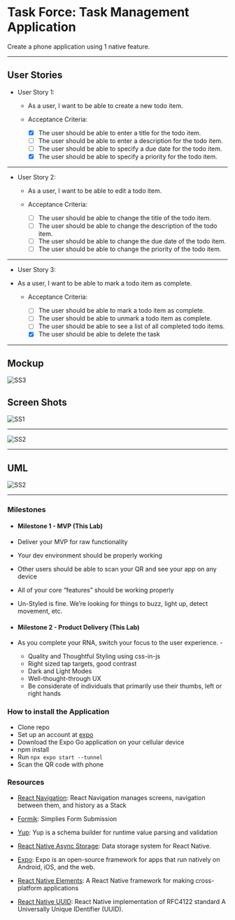 # Task Force: Task Management Application

Create a phone application using 1 native feature. 

---

## User Stories

- User Story 1:

  - As a user, I want to be able to create a new todo item.

  - Acceptance Criteria:

    - [x] The user should be able to enter a title for the todo item.
    - [ ] The user should be able to enter a description for the todo item.
    - [ ] The user should be able to specify a due date for the todo item.
    - [x] The user should be able to specify a priority for the todo item.

---

- User Story 2:

  - As a user, I want to be able to edit a todo item.

  - Acceptance Criteria:

    - [ ] The user should be able to change the title of the todo item.
    - [ ] The user should be able to change the description of the todo item.
    - [ ] The user should be able to change the due date of the todo item.
    - [ ] The user should be able to change the priority of the todo item.

---

- User Story 3:

- As a user, I want to be able to mark a todo item as complete.

  - Acceptance Criteria:

    - [ ] The user should be able to mark a todo item as complete.
    - [ ] The user should be able to unmark a todo item as complete.
    - [ ] The user should be able to see a list of all completed todo items.
    - [x] The user should be able to delete the task

---

## Mockup

![SS3](./assets/SS3.PNG)

## Screen Shots

![SS1](./assets/SS1.PNG)

---

![SS2](./assets/SS2.PNG)

---

## UML

![SS2](./assets/UML.PNG)

---


### Milestones

- #### Milestone 1 - MVP (This Lab)

- Deliver your MVP for raw functionality
- Your dev environment should be properly working
- Other users should be able to scan your QR and see your app on any device
- All of your core “features” should be working properly
- Un-Styled is fine. We’re looking for things to buzz, light up, detect movement, etc.

- #### Milestone 2 - Product Delivery (This Lab)

- As you complete your RNA, switch your focus to the user experience. -
  - Quality and Thoughtful Styling using css-in-js
  - Right sized tap targets, good contrast
  - Dark and Light Modes
  - Well-thought-through UX
  - Be considerate of individuals that primarily use their thumbs, left or right hands

### How to install the Application

- Clone repo
- Set up an account at [expo](https://expo.io)
- Download the Expo Go application on your cellular device
- npm install
- Run `npx expo start --tunnel`
- Scan the QR code with phone 

### Resources

- [React Navigation](https://reactnavigation.org/): React Navigation manages screens, navigation between them, and history as a Stack

- [Formik](https://formik.org/): Simplies Form Submission

- [Yup](github.com/jquense/yup): Yup is a schema builder for runtime value parsing and validation

- [React Native Async Storage](https://react-native-async-storage.github.io): Data storage system for React Native.

- [Expo](https://expo.io/): Expo is an open-source framework for apps that run natively on Android, iOS, and the web.

- [React Native Elements](https://reactnativeelements.com/): A React Native framework for making cross-platform applications

- [React Native UUID](https://github.com/eugenehp/react-native-uuid): React Native implementation of RFC4122 standard A Universally Unique  IDentifier (UUID).
